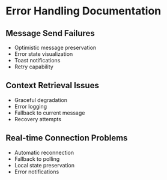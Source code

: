 
# Error Handling Documentation

## Message Send Failures
- Optimistic message preservation
- Error state visualization
- Toast notifications
- Retry capability

## Context Retrieval Issues
- Graceful degradation
- Error logging
- Fallback to current message
- Recovery attempts

## Real-time Connection Problems
- Automatic reconnection
- Fallback to polling
- Local state preservation
- Error notifications
